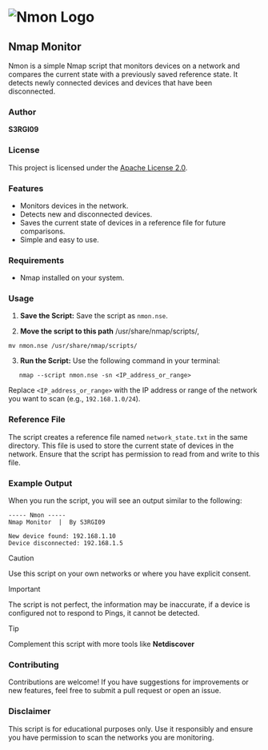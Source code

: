 # ![Nmon Logo](https://raw.githubusercontent.com/S3RGI09/imagenes/refs/heads/main/pixelcut-export%20(1).png?token=GHSAT0AAAAAAC34LOKBMVNAFVZVMHVW6OI2Z3JYLDQ)

## Nmap Monitor

Nmon is a simple Nmap script that monitors devices on a network and compares the current state with a previously saved reference state. It detects newly connected devices and devices that have been disconnected.

### Author

**S3RGI09**

### License

This project is licensed under the [Apache License 2.0](https://www.apache.org/licenses/LICENSE-2.0).

### Features

- Monitors devices in the network.
- Detects new and disconnected devices.
- Saves the current state of devices in a reference file for future comparisons.
- Simple and easy to use.

### Requirements

- Nmap installed on your system.

### Usage

1. **Save the Script:** Save the script as `nmon.nse`.

2. **Move the script to this path** /usr/share/nmap/scripts/,
```
mv nmon.nse /usr/share/nmap/scripts/
```

3. **Run the Script:** Use the following command in your terminal:
```
   nmap --script nmon.nse -sn <IP_address_or_range>
```
   Replace `<IP_address_or_range>` with the IP address or range of the network you want to scan (e.g., `192.168.1.0/24`).

### Reference File

The script creates a reference file named `network_state.txt` in the same directory. This file is used to store the current state of devices in the network. Ensure that the script has permission to read from and write to this file.

### Example Output

When you run the script, you will see an output similar to the following:
```
----- Nmon -----
Nmap Monitor  |  By S3RGI09

New device found: 192.168.1.10
Device disconnected: 192.168.1.5
```

>[!caution]
>Use this script on your own networks or where you have explicit consent.

>[!important]
>The script is not perfect, the information may be inaccurate, if a device is configured not to respond to Pings, it cannot be detected.

>[!tip]
>Complement this script with more tools like **Netdiscover**

### Contributing

Contributions are welcome! If you have suggestions for improvements or new features, feel free to submit a pull request or open an issue.

### Disclaimer

This script is for educational purposes only. Use it responsibly and ensure you have permission to scan the networks you are monitoring.
